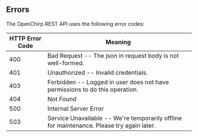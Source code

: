 ## Errors

The OpenChirp REST API uses the following error codes:


HTTP Error Code | Meaning
---------- | -------
400 | Bad Request -- The json in request body is not well-formed.
401 | Unauthorized -- Invalid credentials.
403 | Forbidden -- Logged in user does not have permissions to do this operation.
404 | Not Found 
500 | Internal Server Error
503 | Service Unavailable -- We're temporarily offline for maintenance. Please try again later.
